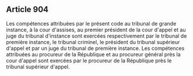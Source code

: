 Article 904
----
Les compétences attribuées par le présent code au tribunal de grande instance, à
la cour d'assises, au premier président de la cour d'appel et au juge du
tribunal d'instance sont exercées respectivement par le tribunal de première
instance, le tribunal criminel, le président du tribunal supérieur d'appel et
par un juge du tribunal de première instance. Les compétences attribuées au
procureur de la République et au procureur général près la cour d'appel sont
exercées par le procureur de la République près le tribunal supérieur d'appel.
